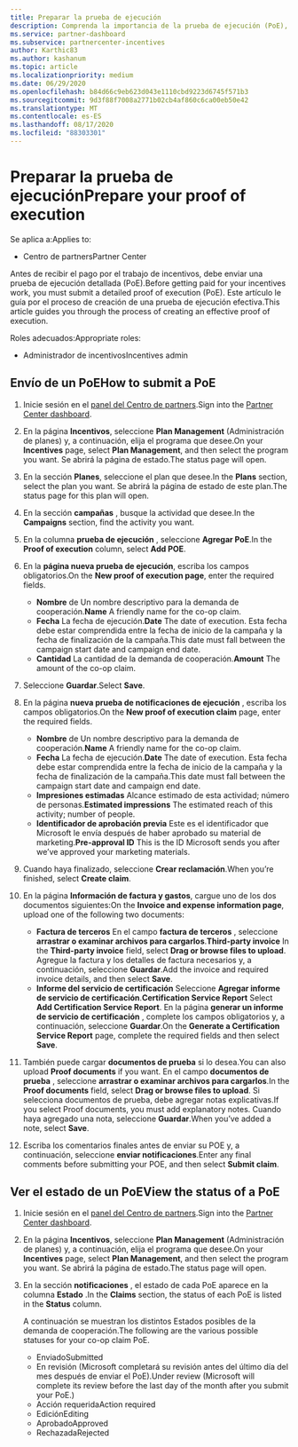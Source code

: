 ```yaml
---
title: Preparar la prueba de ejecución
description: Comprenda la importancia de la prueba de ejecución (PoE), las escalas de tiempo, el estado de visualización y las directrices de envío.
ms.service: partner-dashboard
ms.subservice: partnercenter-incentives
author: Karthic83
ms.author: kashanum
ms.topic: article
ms.localizationpriority: medium
ms.date: 06/29/2020
ms.openlocfilehash: b84d66c9eb623d043e1110cbd9223d6745f571b3
ms.sourcegitcommit: 9d3f88f7008a2771b02cb4af860c6ca00eb50e42
ms.translationtype: MT
ms.contentlocale: es-ES
ms.lasthandoff: 08/17/2020
ms.locfileid: "88303301"
---
```

# <a name="prepare-your-proof-of-execution"></a><span data-ttu-id="5b264-103">Preparar la prueba de ejecución</span><span class="sxs-lookup"><span data-stu-id="5b264-103">Prepare your proof of execution</span></span>

<span data-ttu-id="5b264-104">Se aplica a:</span><span class="sxs-lookup"><span data-stu-id="5b264-104">Applies to:</span></span>

- <span data-ttu-id="5b264-105">Centro de partners</span><span class="sxs-lookup"><span data-stu-id="5b264-105">Partner Center</span></span>

<span data-ttu-id="5b264-106">Antes de recibir el pago por el trabajo de incentivos, debe enviar una prueba de ejecución detallada (PoE).</span><span class="sxs-lookup"><span data-stu-id="5b264-106">Before getting paid for your incentives work, you must submit a detailed proof of execution (PoE).</span></span> <span data-ttu-id="5b264-107">Este artículo le guía por el proceso de creación de una prueba de ejecución efectiva.</span><span class="sxs-lookup"><span data-stu-id="5b264-107">This article guides you through the process of creating an effective proof of execution.</span></span>

<span data-ttu-id="5b264-108">Roles adecuados:</span><span class="sxs-lookup"><span data-stu-id="5b264-108">Appropriate roles:</span></span>

- <span data-ttu-id="5b264-109">Administrador de incentivos</span><span class="sxs-lookup"><span data-stu-id="5b264-109">Incentives admin</span></span>

## <a name="how-to-submit-a-poe"></a><span data-ttu-id="5b264-110">Envío de un PoE</span><span class="sxs-lookup"><span data-stu-id="5b264-110">How to submit a PoE</span></span>

1. <span data-ttu-id="5b264-111">Inicie sesión en el [panel del Centro de partners](https://partner.microsoft.com/dashboard/).</span><span class="sxs-lookup"><span data-stu-id="5b264-111">Sign into the [Partner Center dashboard](https://partner.microsoft.com/dashboard/).</span></span>

2. <span data-ttu-id="5b264-112">En la página **Incentivos**, seleccione **Plan Management** (Administración de planes) y, a continuación, elija el programa que desee.</span><span class="sxs-lookup"><span data-stu-id="5b264-112">On your **Incentives** page, select **Plan Management**, and then select the program you want.</span></span> <span data-ttu-id="5b264-113">Se abrirá la página de estado.</span><span class="sxs-lookup"><span data-stu-id="5b264-113">The status page will open.</span></span>

3. <span data-ttu-id="5b264-114">En la sección **Planes**, seleccione el plan que desee.</span><span class="sxs-lookup"><span data-stu-id="5b264-114">In the **Plans** section, select the plan you want.</span></span> <span data-ttu-id="5b264-115">Se abrirá la página de estado de este plan.</span><span class="sxs-lookup"><span data-stu-id="5b264-115">The status page for this plan will open.</span></span>

4. <span data-ttu-id="5b264-116">En la sección **campañas** , busque la actividad que desee.</span><span class="sxs-lookup"><span data-stu-id="5b264-116">In the **Campaigns** section, find the activity you want.</span></span>

5. <span data-ttu-id="5b264-117">En la columna **prueba de ejecución** , seleccione **Agregar PoE**.</span><span class="sxs-lookup"><span data-stu-id="5b264-117">In the **Proof of execution** column, select **Add POE**.</span></span>

6. <span data-ttu-id="5b264-118">En la **página nueva prueba de ejecución**, escriba los campos obligatorios.</span><span class="sxs-lookup"><span data-stu-id="5b264-118">On the **New proof of execution page**, enter the required fields.</span></span>

   - <span data-ttu-id="5b264-119">**Nombre**  de  Un nombre descriptivo para la demanda de cooperación.</span><span class="sxs-lookup"><span data-stu-id="5b264-119">**Name**  A friendly name for the co-op claim.</span></span>
   - <span data-ttu-id="5b264-120">**Fecha**  La fecha de ejecución.</span><span class="sxs-lookup"><span data-stu-id="5b264-120">**Date**  The date of execution.</span></span> <span data-ttu-id="5b264-121">Esta fecha debe estar comprendida entre la fecha de inicio de la campaña y la fecha de finalización de la campaña.</span><span class="sxs-lookup"><span data-stu-id="5b264-121">This date must fall between the campaign start date and campaign end date.</span></span>
   - <span data-ttu-id="5b264-122">**Cantidad**  La cantidad de la demanda de cooperación.</span><span class="sxs-lookup"><span data-stu-id="5b264-122">**Amount**  The amount of the co-op claim.</span></span>

7. <span data-ttu-id="5b264-123">Seleccione **Guardar**.</span><span class="sxs-lookup"><span data-stu-id="5b264-123">Select **Save**.</span></span>

8. <span data-ttu-id="5b264-124">En la página **nueva prueba de notificaciones de ejecución** , escriba los campos obligatorios.</span><span class="sxs-lookup"><span data-stu-id="5b264-124">On the **New proof of execution claim** page, enter the required fields.</span></span>

   - <span data-ttu-id="5b264-125">**Nombre**  de  Un nombre descriptivo para la demanda de cooperación.</span><span class="sxs-lookup"><span data-stu-id="5b264-125">**Name**  A friendly name for the co-op claim.</span></span>
   - <span data-ttu-id="5b264-126">**Fecha**  La fecha de ejecución.</span><span class="sxs-lookup"><span data-stu-id="5b264-126">**Date**  The date of execution.</span></span> <span data-ttu-id="5b264-127">Esta fecha debe estar comprendida entre la fecha de inicio de la campaña y la fecha de finalización de la campaña.</span><span class="sxs-lookup"><span data-stu-id="5b264-127">This date must fall between the campaign start date and campaign end date.</span></span>
   - <span data-ttu-id="5b264-128">**Impresiones estimadas**   Alcance estimado de esta actividad; número de personas.</span><span class="sxs-lookup"><span data-stu-id="5b264-128">**Estimated impressions**   The estimated reach of this activity; number of people.</span></span>
   - <span data-ttu-id="5b264-129">**Identificador de aprobación previa**   Este es el identificador que Microsoft le envía después de haber aprobado su material de marketing.</span><span class="sxs-lookup"><span data-stu-id="5b264-129">**Pre-approval ID**   This is the ID Microsoft sends you after we’ve approved your marketing materials.</span></span>

9. <span data-ttu-id="5b264-130">Cuando haya finalizado, seleccione **Crear reclamación**.</span><span class="sxs-lookup"><span data-stu-id="5b264-130">When you’re finished, select **Create claim**.</span></span>

10. <span data-ttu-id="5b264-131">En la página **Información de factura y gastos**, cargue uno de los dos documentos siguientes:</span><span class="sxs-lookup"><span data-stu-id="5b264-131">On the **Invoice and expense information page**, upload one of the following two documents:</span></span>
    - <span data-ttu-id="5b264-132">**Factura de terceros**  En el campo **factura de terceros** , seleccione **arrastrar o examinar archivos para cargarlos**.</span><span class="sxs-lookup"><span data-stu-id="5b264-132">**Third-party invoice**  In the **Third-party invoice** field, select **Drag or browse files to upload**.</span></span> <span data-ttu-id="5b264-133">Agregue la factura y los detalles de factura necesarios y, a continuación, seleccione **Guardar**.</span><span class="sxs-lookup"><span data-stu-id="5b264-133">Add the invoice and required invoice details, and then select **Save**.</span></span>
    - <span data-ttu-id="5b264-134">**Informe del servicio de certificación**  Seleccione **Agregar informe de servicio de certificación**.</span><span class="sxs-lookup"><span data-stu-id="5b264-134">**Certification Service Report**  Select **Add Certification Service Report**.</span></span> <span data-ttu-id="5b264-135">En la página **generar un informe de servicio de certificación** , complete los campos obligatorios y, a continuación, seleccione **Guardar**.</span><span class="sxs-lookup"><span data-stu-id="5b264-135">On the **Generate a Certification Service Report** page, complete the required fields and then select **Save**.</span></span>

11. <span data-ttu-id="5b264-136">También puede cargar **documentos de prueba** si lo desea.</span><span class="sxs-lookup"><span data-stu-id="5b264-136">You can also upload **Proof documents** if you want.</span></span> <span data-ttu-id="5b264-137">En el campo **documentos de prueba** , seleccione **arrastrar o examinar archivos para cargarlos**.</span><span class="sxs-lookup"><span data-stu-id="5b264-137">In the **Proof documents** field, select **Drag or browse files to upload**.</span></span> <span data-ttu-id="5b264-138">Si selecciona documentos de prueba, debe agregar notas explicativas.</span><span class="sxs-lookup"><span data-stu-id="5b264-138">If you select Proof documents, you must add explanatory notes.</span></span> <span data-ttu-id="5b264-139">Cuando haya agregado una nota, seleccione **Guardar**.</span><span class="sxs-lookup"><span data-stu-id="5b264-139">When you’ve added a note, select **Save**.</span></span>

12. <span data-ttu-id="5b264-140">Escriba los comentarios finales antes de enviar su POE y, a continuación, seleccione **enviar notificaciones**.</span><span class="sxs-lookup"><span data-stu-id="5b264-140">Enter any final comments before submitting your POE, and then select **Submit claim**.</span></span>

## <a name="view-the-status-of-a-poe"></a><span data-ttu-id="5b264-141">Ver el estado de un PoE</span><span class="sxs-lookup"><span data-stu-id="5b264-141">View the status of a PoE</span></span>

1. <span data-ttu-id="5b264-142">Inicie sesión en el [panel del Centro de partners](https://partner.microsoft.com/dashboard/).</span><span class="sxs-lookup"><span data-stu-id="5b264-142">Sign into the [Partner Center dashboard](https://partner.microsoft.com/dashboard/).</span></span>

2. <span data-ttu-id="5b264-143">En la página **Incentivos**, seleccione **Plan Management** (Administración de planes) y, a continuación, elija el programa que desee.</span><span class="sxs-lookup"><span data-stu-id="5b264-143">On your **Incentives** page, select **Plan Management**, and then select the program you want.</span></span> <span data-ttu-id="5b264-144">Se abrirá la página de estado.</span><span class="sxs-lookup"><span data-stu-id="5b264-144">The status page will open.</span></span>

3. <span data-ttu-id="5b264-145">En la sección **notificaciones** , el estado de cada PoE aparece en la columna **Estado** .</span><span class="sxs-lookup"><span data-stu-id="5b264-145">In the **Claims** section, the status of each PoE is listed in the **Status** column.</span></span>

   <span data-ttu-id="5b264-146">A continuación se muestran los distintos Estados posibles de la demanda de cooperación.</span><span class="sxs-lookup"><span data-stu-id="5b264-146">The following are the various possible statuses for your co-op claim PoE.</span></span>

   - <span data-ttu-id="5b264-147">Enviado</span><span class="sxs-lookup"><span data-stu-id="5b264-147">Submitted</span></span>
   - <span data-ttu-id="5b264-148">En revisión (Microsoft completará su revisión antes del último día del mes después de enviar el PoE).</span><span class="sxs-lookup"><span data-stu-id="5b264-148">Under review (Microsoft will complete its review before the last day of the month after you submit your PoE.)</span></span>
   - <span data-ttu-id="5b264-149">Acción requerida</span><span class="sxs-lookup"><span data-stu-id="5b264-149">Action required</span></span>
   - <span data-ttu-id="5b264-150">Edición</span><span class="sxs-lookup"><span data-stu-id="5b264-150">Editing</span></span>
   - <span data-ttu-id="5b264-151">Aprobado</span><span class="sxs-lookup"><span data-stu-id="5b264-151">Approved</span></span>
   - <span data-ttu-id="5b264-152">Rechazada</span><span class="sxs-lookup"><span data-stu-id="5b264-152">Rejected</span></span>
